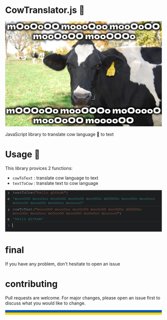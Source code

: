 # CowTranslator.js 🐄

![](images/1.png)

JavaScript library to translate cow language 🐄 to text

# Usage 📝

This library provices 2 functions:
- `cowToText` : translate cow language to text
- `textToCow` : translate text to cow language

![](images/2.png)


# final

If you have any problem, don't hesitate to open an issue

# contributing

Pull requests are welcome. For major changes, please open an issue first to discuss what you would like to change.

<a href="https://github.com/SkwalExe#ukraine"><img src="https://raw.githubusercontent.com/SkwalExe/SkwalExe/main/ukraine.jpg" width="100%" height="15px" /></a>